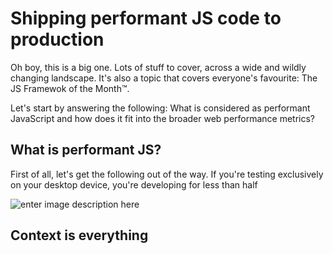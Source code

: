 # Shipping performant JS code to production

Oh boy, this is a big one. Lots of stuff to cover, across a wide and wildly changing landscape. It's also a topic that covers everyone's favourite: The JS Framewok of the Month™. 

Let's start by answering the following: What is considered as performant JavaScript and how does it fit into the broader web performance metrics?

## What is performant JS?

First of all, let's get the following out of the way. If you're testing exclusively on your desktop device, you're developing for less than half 

![enter image description here](https://i.imgur.com/6XtNnds.png)


## Context is everything 

<!--stackedit_data:
eyJoaXN0b3J5IjpbMTY3NjE5ODU4NF19
-->